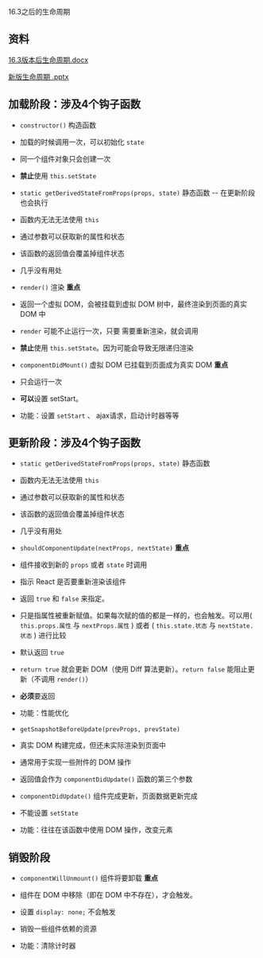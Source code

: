 16.3之后的生命周期

## 资料

[16.3版本后生命周期.docx](file/16.3版本后生命周期_NqLCwyJm5u.docx)

[新版生命周期 .pptx](<file/新版生命周期 _RyVcNp48U9.pptx>)

## 加载阶段：涉及4个钩子函数

*   `constructor()` 构造函数

*   加载的时候调用一次，可以初始化 `state`

*   同一个组件对象只会创建一次

*   **禁止**使用 `this.setState`

*   `static getDerivedStateFromProps(props, state)` 静态函数 -- 在更新阶段也会执行

*   函数内无法无法使用 `this`

*   通过参数可以获取新的属性和状态

*   该函数的返回值会覆盖掉组件状态

*   几乎没有用处

*   `render()` 渲染 **重点**

*   返回一个虚拟 DOM，会被挂载到虚拟 DOM 树中，最终渲染到页面的真实 DOM 中

*   `render` 可能不止运行一次，只要 需要重新渲染，就会调用

*   **禁止**使用 `this.setState`。因为可能会导致无限递归渲染

*   `componentDidMount()` 虚拟 DOM 已挂载到页面成为真实 DOM **重点**

*   只会运行一次

*   **可以**设置 setStart。

*   功能：设置 `setStart` 、 ajax请求，启动计时器等等

## 更新阶段：涉及4个钩子函数

*   `static getDerivedStateFromProps(props, state)` 静态函数

*   函数内无法无法使用 `this`

*   通过参数可以获取新的属性和状态

*   该函数的返回值会覆盖掉组件状态

*   几乎没有用处

*   `shouldComponentUpdate(nextProps, nextState)` **重点**

*   组件接收到新的 `props` 或者 `state` 时调用

*   指示 React 是否要重新渲染该组件

*   返回 `true` 和 `false` 来指定。

*   只是指属性被重新赋值。如果每次赋的值的都是一样的，也会触发。可以用( `this.props.属性` 与 `nextProps.属性` ) 或者 ( `this.state.状态` 与 `nextState.状态` ) 进行比较

*   默认返回 `true`

*   `return true` 就会更新 DOM（使用 Diff 算法更新）。`return false` 能阻止更新（不调用 `render()`）

*   **必须**要返回

*   功能：性能优化

*   `getSnapshotBeforeUpdate(prevProps, prevState)`

*   真实 DOM 构建完成，但还未实际渲染到页面中

*   通常用于实现一些附件的 DOM 操作

*   返回值会作为 `componentDidUpdate()` 函数的第三个参数

*   `componentDidUpdate()` 组件完成更新，页面数据更新完成

*   不能设置 `setState`

*   功能：往往在该函数中使用 DOM 操作，改变元素

## 销毁阶段

*   `componentWillUnmount()` 组件将要卸载 **重点**

*   组件在 DOM 中移除（即在 DOM 中不存在），才会触发。

*   设置 `display: none;` 不会触发

*   销毁一些组件依赖的资源

*   功能：清除计时器
